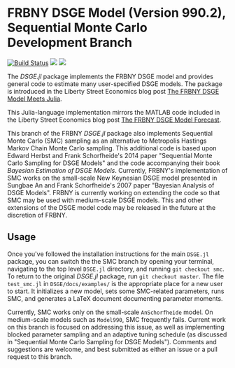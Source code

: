 # FRBNY DSGE Model (Version 990.2), Sequential Monte Carlo Development Branch
[![Build Status](https://travis-ci.org/FRBNY-DSGE/DSGE.jl.svg)](https://travis-ci.org/FRBNY-DSGE/DSGE.jl)
[![](https://img.shields.io/badge/docs-stable-blue.svg)](https://FRBNY-DSGE.github.io/DSGE.jl/stable)
[![](https://img.shields.io/badge/docs-latest-blue.svg)](https://FRBNY-DSGE.github.io/DSGE.jl/latest)

The *DSGE.jl* package implements the FRBNY DSGE model and provides
general code to estimate many user-specified DSGE models. The package
is introduced in the Liberty Street Economics blog post [The FRBNY DSGE Model Meets Julia](http://libertystreeteconomics.newyorkfed.org/2015/12/the-frbny-dsge-model-meets-julia.html).

This Julia-language implementation mirrors the MATLAB code included in
the Liberty Street Economics blog post [The FRBNY DSGE Model Forecast](http://libertystreeteconomics.newyorkfed.org/2015/05/the-frbny-dsge-model-forecast-april-2015.html).

This branch of the FRBNY *DSGE.jl* package also implements Sequential
Monte Carlo (SMC) sampling as an alternative to Metropolis Hastings
Markov Chain Monte Carlo sampling. This additional code is based upon
Edward Herbst and Frank Schorfheide's 2014 paper "Sequential Monte
Carlo Sampling for DSGE Models" and the code accompanying their book
*Bayesian Estimation of DSGE Models*. Currently, FRBNY's
implementation of SMC works on the small-scale New Keynesian DSGE
model presented in Sungbae An and Frank Schorfheide's 2007 paper
"Bayesian Analysis of DSGE Models". FRBNY is currently working on
extending the code so that SMC may be used with medium-scale DSGE
models. This and other extensions of the DSGE model code may be
released in the future at the discretion of FRBNY.

## Usage

Once you've followed the installation instructions for the main
`DSGE.jl` package, you can switch the the SMC branch by opening your
terminal, navigating to the top level `DSGE.jl` directory, and running
`git checkout smc`. To return to the original *DSGE.jl* package, run
`git checkout master`. The file `test_smc.jl` in
`DSGE/docs/examples/` is the appropriate place for a new user to
start. It initializes a new model, sets some SMC-related parameters,
runs SMC, and generates a LaTeX document documenting parameter moments. 

Currently, SMC works only on the small-scale `AnSchorfheide` model. On
medium-scale models such as `Model990`, SMC frequently fails. Current
work on this branch is focused on addressing this issue, as well as
implementing blocked parameter sampling and an adaptive tuning
schedule (as discussed in "Sequential Monte Carlo Sampling for DSGE
Models"). Comments and suggestions are welcome, and best submitted
as either an issue or a pull request to this branch. 